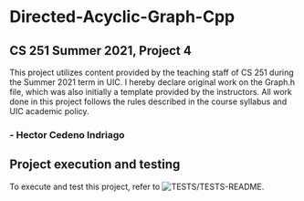 # Directed-Acyclic-Graph-Cpp

## CS 251 Summer 2021, Project 4
This project utilizes content provided by the teaching staff of CS 251 during the Summer 2021 term in UIC. 
I hereby declare original work on the Graph.h file, which was also initially a template provided by the instructors.
All work done in this project follows the rules described in the course syllabus and UIC academic policy.
### - Hector Cedeno Indriago

## Project execution and testing
To execute and test this project, refer to ![TESTS/TESTS-README](TESTS/TESTS-README).
